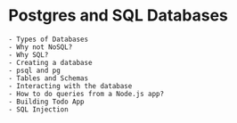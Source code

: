 # Postgres and SQL Databases

    - Types of Databases
    - Why not NoSQL?
    - Why SQL?
    - Creating a database
    - psql and pg
    - Tables and Schemas
    - Interacting with the database
    - How to do queries from a Node.js app?
    - Building Todo App
    - SQL Injection
